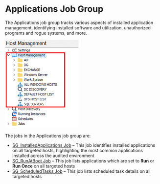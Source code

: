 # Applications Job Group

The Applications job group tracks various aspects of installed application management, identifying installed software and utilization, unauthorized programs and rogue systems, and more.

![Applications Job Group in the Jobs Tree](/static/img/product_docs/accessanalyzer/accessanalyzer/enterpriseauditor/admin/hostmanagement/jobstree.png)

The jobs in the Applications job group are:

- [SG\_InstalledApplications Job](/docs/product_docs/accessanalyzer/accessanalyzer/enterpriseauditor/solutions/windows/applications/sg_installedapplications.md) – This job identifies installed applications on all targeted hosts, highlighting the most common applications installed across the audited environment
- [SG\_RunAtBoot Job](/docs/product_docs/accessanalyzer/accessanalyzer/enterpriseauditor/solutions/windows/applications/sg_runatboot.md) – This job lists applications which are set to __Run__ or __Run Once__ on all targeted hosts
- [SG\_ScheduledTasks Job](/docs/product_docs/accessanalyzer/accessanalyzer/enterpriseauditor/solutions/windows/applications/sg_scheduledtasks.md) – This job lists scheduled task details on all targeted hosts
